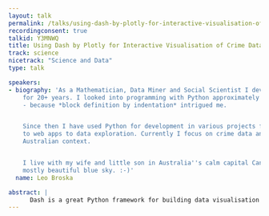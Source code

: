 ```yaml
---
layout: talk
permalink: /talks/using-dash-by-plotly-for-interactive-visualisation-of-crime-data
recordingconsent: true
talkid: Y3MNWQ
title: Using Dash by Plotly for Interactive Visualisation of Crime Data
track: science
nicetrack: "Science and Data"
type: talk

speakers:
- biography: 'As a Mathematician, Data Miner and Social Scientist I develop software
    for 20+ years. I looked into programming with Python approximately 15 year ago
    - because *block definition by indentation* intrigued me.


    Since then I have used Python for development in various projects from CLI tools
    to web apps to data exploration. Currently I focus on crime data analysis in the
    Australian context.


    I live with my wife and little son in Australia''s calm capital Canberra - under
    mostly beautiful blue sky. :-)'
  name: Leo Broska

abstract: | 
      Dash is a great Python framework for building data visualisation websites. In this talk I discuss the framework basics, explore a sample site and describe its use for an enterprise application to graph crime statistics. I finish with clear pros and cons of the Dash framework from our perspective.
---
```

